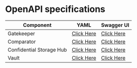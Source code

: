 
# OpenAPI specifications

| Component                                     | YAML                                                                  | Swagger UI                                                            |
|-----------------------------------------------|-----------------------------------------------------------------------|-----------------------------------------------------------------------|
| Gatekeeper                                    | [Click Here](openapi-specs/gatekeeper/openapi-spec.yml)               | [Click Here](openapi-specs/gatekeeper/swagger-ui.html)                |
| Comparator                                    | [Click Here](openapi-specs/comparator/openapi-spec.yml)               | [Click Here](openapi-specs/comparator/swagger-ui.html)                |
| Confidential Storage Hub                      | [Click Here](openapi-specs/confidential-storage-hub/openapi-spec.yml) | [Click Here](openapi-specs/confidential-storage-hub/swagger-ui.html)  |
| Vault                                         | [Click Here](openapi-specs/vault/openapi-spec.yml)                    | [Click Here](openapi-specs/vault/swagger-ui.html)                     |

